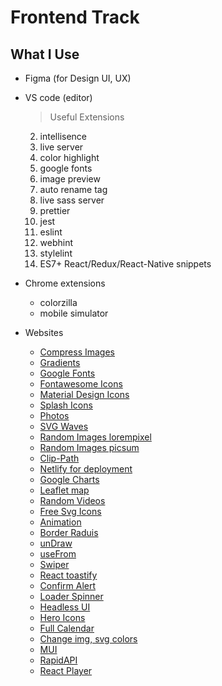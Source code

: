 # Frontend Track


## What I Use

- Figma (for Design UI, UX)

- VS code (editor) 
    > Useful Extensions
    2. intellisence
    3. live server
    4. color highlight
    5. google fonts
    6. image preview
    7. auto rename tag
    8. live sass server
    9. prettier
    10. jest
    11. eslint
    12. webhint
    13. stylelint
    14. ES7+ React/Redux/React-Native snippets

    
- Chrome extensions
    - colorzilla
    - mobile simulator


- Websites
    - [Compress Images](https://tinypng.com/)
    - [Gradients](https://uigradients.com/#WitchingHour)
    - [Google Fonts](https://fonts.google.com/) 
    - [Fontawesome Icons](https://fontawesome.com/v4.7.0/icons/)
    - [Material Design Icons](https://materialdesignicons.com/)
    - [Splash Icons](https://www.visiwig.com/icons/splash-icons/)
    - [Photos](https://www.pexels.com/) 
    - [SVG Waves](https://getwaves.io/) 
    - [Random Images lorempixel](http://lorempixel.com/)
    - [Random Images picsum](https://picsum.photos/)
    - [Clip-Path](https://bennettfeely.com/clippy/)
    - [Netlify for deployment](https://www.netlify.com) 
    - [Google Charts](https://developers.google.com/chart/)
    - [Leaflet map](https://leafletjs.com/) 
    - [Random Videos](https://coverr.co/)
    - [Free Svg Icons](https://www.svgrepo.com/)
    - [Animation](https://whirl.netlify.app/)
    - [Border Raduis](https://9elements.github.io/fancy-border-radius/)
    - [unDraw](https://undraw.co/)
    - [useFrom](https://react-hook-form.com/get-started)
    - [Swiper](https://swiperjs.com/)
    - [React toastify](https://www.npmjs.com/package/react-toastify)
    - [Confirm Alert](https://github.com/GA-MO/react-confirm-alert)
    - [Loader Spinner](https://www.npmjs.com/package/react-loader-spinner)
    - [Headless UI](https://headlessui.dev/)
    - [Hero Icons](https://heroicons.com/)
    - [Full Calendar](https://fullcalendar.io/)
    - [Change img, svg colors](https://codepen.io/sosuke/pen/Pjoqqp)
    - [MUI](https://mui.com/)
    - [RapidAPI](https://rapidapi.com/hub)
    - [React Player](https://www.npmjs.com/package/react-player)
